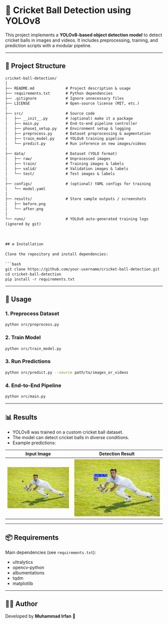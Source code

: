 # 🏏 Cricket Ball Detection using YOLOv8  

This project implements a **YOLOv8-based object detection model** to detect cricket balls in images and videos. It includes preprocessing, training, and prediction scripts with a modular pipeline.  

---

## 📂 Project Structure  

```
cricket-ball-detection/
│
├── README.md              # Project description & usage
├── requirements.txt       # Python dependencies
├── .gitignore             # Ignore unnecessary files
├── LICENSE                # Open-source license (MIT, etc.)
│
├── src/                   # Source code
│   ├── __init__.py        # (optional) make it a package
│   ├── main.py            # End-to-end pipeline controller
│   ├── phase1_setup.py    # Environment setup & logging
│   ├── preprocess.py      # Dataset preprocessing & augmentation
│   ├── train_model.py     # YOLOv8 training pipeline
│   └── predict.py         # Run inference on new images/videos
│
├── data/                  # Dataset (YOLO format)
│   ├── raw/               # Unprocessed images
│   ├── train/             # Training images & labels
│   ├── valid/             # Validation images & labels
│   └── test/              # Test images & labels
│
├── configs/               # (optional) YAML configs for training
│   └── model.yaml
│
├── results/               # Store sample outputs / screenshots
│   ├── before.png
│   └── after.png
│
└── runs/                  # YOLOv8 auto-generated training logs (ignored by git)



## ⚙️ Installation  

Clone the repository and install dependencies:

```bash
git clone https://github.com/your-username/cricket-ball-detection.git
cd cricket-ball-detection
pip install -r requirements.txt
```

---

## 🚀 Usage  

### 1. Preprocess Dataset  
```bash
python src/preprocess.py
```

### 2. Train Model  
```bash
python src/train_model.py
```

### 3. Run Predictions  
```bash
python src/predict.py --source path/to/images_or_videos
```

### 4. End-to-End Pipeline  
```bash
python src/main.py
```

---

## 📊 Results  

- YOLOv8 was trained on a custom cricket ball dataset.  
- The model can detect cricket balls in diverse conditions.  
- Example predictions:  

| Input Image | Detection Result |
|-------------|------------------|
| ![input](examples/Before.jpg) | ![output](examples/After.png) |

---

## 📦 Requirements  

Main dependencies (see `requirements.txt`):  
- ultralytics  
- opencv-python  
- albumentations  
- tqdm  
- matplotlib  

---

## 👨‍💻 Author  

Developed by **Muhammad Irfan** 🚀  







